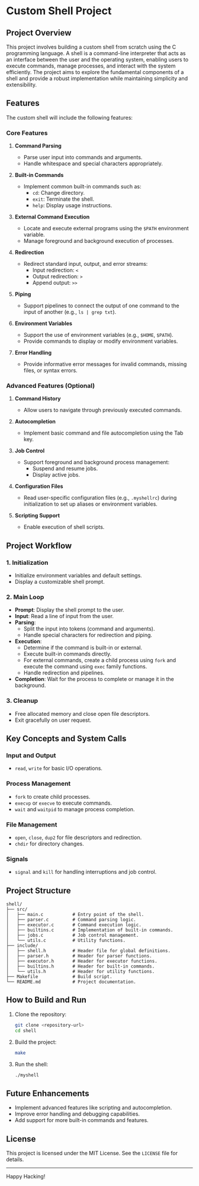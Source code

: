 # Custom Shell Project

## Project Overview
This project involves building a custom shell from scratch using the C programming language. A shell is a command-line interpreter that acts as an interface between the user and the operating system, enabling users to execute commands, manage processes, and interact with the system efficiently. The project aims to explore the fundamental components of a shell and provide a robust implementation while maintaining simplicity and extensibility.

## Features
The custom shell will include the following features:

### Core Features
1. **Command Parsing**
   - Parse user input into commands and arguments.
   - Handle whitespace and special characters appropriately.

2. **Built-in Commands**
   - Implement common built-in commands such as:
     - `cd`: Change directory.
     - `exit`: Terminate the shell.
     - `help`: Display usage instructions.

3. **External Command Execution**
   - Locate and execute external programs using the `$PATH` environment variable.
   - Manage foreground and background execution of processes.

4. **Redirection**
   - Redirect standard input, output, and error streams:
     - Input redirection: `<`
     - Output redirection: `>`
     - Append output: `>>`

5. **Piping**
   - Support pipelines to connect the output of one command to the input of another (e.g., `ls | grep txt`).

6. **Environment Variables**
   - Support the use of environment variables (e.g., `$HOME`, `$PATH`).
   - Provide commands to display or modify environment variables.

7. **Error Handling**
   - Provide informative error messages for invalid commands, missing files, or syntax errors.

### Advanced Features (Optional)
1. **Command History**
   - Allow users to navigate through previously executed commands.

2. **Autocompletion**
   - Implement basic command and file autocompletion using the Tab key.

3. **Job Control**
   - Support foreground and background process management:
     - Suspend and resume jobs.
     - Display active jobs.

4. **Configuration Files**
   - Read user-specific configuration files (e.g., `.myshellrc`) during initialization to set up aliases or environment variables.

5. **Scripting Support**
   - Enable execution of shell scripts.

## Project Workflow

### 1. Initialization
- Initialize environment variables and default settings.
- Display a customizable shell prompt.

### 2. Main Loop
- **Prompt**: Display the shell prompt to the user.
- **Input**: Read a line of input from the user.
- **Parsing**:
  - Split the input into tokens (command and arguments).
  - Handle special characters for redirection and piping.
- **Execution**:
  - Determine if the command is built-in or external.
  - Execute built-in commands directly.
  - For external commands, create a child process using `fork` and execute the command using `exec` family functions.
  - Handle redirection and pipelines.
- **Completion**: Wait for the process to complete or manage it in the background.

### 3. Cleanup
- Free allocated memory and close open file descriptors.
- Exit gracefully on user request.

## Key Concepts and System Calls
### Input and Output
- `read`, `write` for basic I/O operations.

### Process Management
- `fork` to create child processes.
- `execvp` or `execve` to execute commands.
- `wait` and `waitpid` to manage process completion.

### File Management
- `open`, `close`, `dup2` for file descriptors and redirection.
- `chdir` for directory changes.

### Signals
- `signal` and `kill` for handling interruptions and job control.

## Project Structure
```
shell/
├── src/
│   ├── main.c           # Entry point of the shell.
│   ├── parser.c         # Command parsing logic.
│   ├── executor.c       # Command execution logic.
│   ├── builtins.c       # Implementation of built-in commands.
│   ├── jobs.c           # Job control management.
│   └── utils.c          # Utility functions.
├── include/
│   ├── shell.h          # Header file for global definitions.
│   ├── parser.h         # Header for parser functions.
│   ├── executor.h       # Header for executor functions.
│   ├── builtins.h       # Header for built-in commands.
│   └── utils.h          # Header for utility functions.
├── Makefile             # Build script.
└── README.md            # Project documentation.
```

## How to Build and Run
1. Clone the repository:
   ```bash
   git clone <repository-url>
   cd shell
   ```

2. Build the project:
   ```bash
   make
   ```

3. Run the shell:
   ```bash
   ./myshell
   ```

## Future Enhancements
- Implement advanced features like scripting and autocompletion.
- Improve error handling and debugging capabilities.
- Add support for more built-in commands and features.

## License
This project is licensed under the MIT License. See the `LICENSE` file for details.

---

Happy Hacking!


